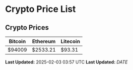 # Crypto Price List

## Crypto Prices
| Bitcoin | Ethereum | Litecoin |
| ------- | -------- | -------- |
| $94009 | $2533.21 | $93.31 |
**Last Updated:** 2025-02-03 03:57 UTC
**Last Updated:** $DATE$
